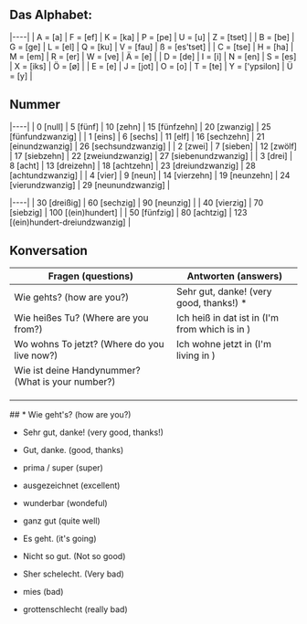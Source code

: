## Das Alphabet:
|----|
|  A = [a]             |  F = [ef]            |  K = [ka] |  P = [pe] |  U = [u]        |  Z = [tset]    |
|  B = [be]            |  G = [ge]            |  L = [el] |  Q = [ku] |  V = [fau]      |  ß = [es'tset] |
|  C = [tse]           |  H = [ha]            |  M = [em] |  R = [er] |  W = [ve]       |  Ä = [e]       |
|  D = [de]            |  I = [i]             |  N = [en] |  S = [es] |  X = [iks]      |  Ö = [ø]       |
|  E = [e]             |  J = [jot]           |  O = [o]  |  T = [te] |  Y = ['ypsilon] |  Ü = [y]       |

## Nummer
|----|
| 0 [null] | 5 [fünf]   | 10 [zehn]     | 15 [fünfzehn] | 20 [zwanzig]        | 25 [fünfundzwanzig]   |
| 1 [eins] | 6 [sechs]  | 11 [elf]      | 16 [sechzehn] | 21 [einundzwanzig]  | 26 [sechsundzwanzig]  |
| 2 [zwei] | 7 [sieben] | 12 [zwölf]    | 17 [siebzehn] | 22 [zweiundzwanzig] | 27 [siebenundzwanzig] |
| 3 [drei] | 8 [acht]   | 13 [dreizehn] | 18 [achtzehn] | 23 [dreiundzwanzig] | 28 [achtundzwanzig]   |
| 4 [vier] | 9 [neun]   | 14 [vierzehn] | 19 [neunzehn] | 24 [vierundzwanzig] | 29 [neunundzwanzig]   |

|----|
| 30 [dreißig] | 60 [sechzig] | 90 [neunzig]                      |
| 40 [vierzig] | 70 [siebzig] | 100 [(ein)hundert]                |
| 50 [fünfzig] | 80 [achtzig] | 123 [(ein)hundert-dreiundzwanzig] |

## Konversation
| Fragen (questions)                                | Antworten (answers)                              |
| ------------------------------------------------- | ------------------------------------------------ |
| Wie gehts? (how are you?)                         | Sehr gut, danke! (very good, thanks!) \*          |
| Wie heißes Tu? (Where are you from?)              | Ich  heiß in <Stadt> dat ist in <Land> (I'm from <city> which is in <country>) |
| Wo wohns To jetzt? (Where do you live now?)       | Ich wohne jetzt in <Stadt> (I'm living in <Land>) |
| Wie ist deine Handynummer? (What is your number?) |                                         |
|                                                   |                                         |
|                                                   |                                         |
|                                                   |                                         |


## * Wie geht's? (how are you?)
* Sehr gut, danke! (very good, thanks!)
* Gut, danke. (good, thanks)
* prima / super (super)
* ausgezeichnet (excellent)
* wunderbar (wondeful)
* ganz gut (quite well)

* Es geht. (it's going)

* Nicht so gut. (Not so good)
* Sher schelecht. (Very bad)
* mies (bad)
* grottenschlecht (really bad)
